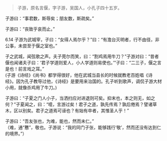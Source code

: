 

> 子游，原名言偃，字子游，吴国人，小孔子四十五岁。

子游曰：“事君数，斯辱矣；朋友数，斯疏矣。”

子游曰：“丧致乎哀而止。”

6.14 子游为武城宰，子曰：“女得人焉尔乎？”曰：“有澹台灭明者，行不由径，非公事，未尝至于偃之室也。”    

子之武城，闻弦歌之声。夫子莞尔而笑，曰：“割鸡焉用牛刀？”子游对曰：“昔者偃也闻诸夫子曰：‘君子学道则爱人，小人学道则易使也。’”子曰：“二三子，偃之言是也！前言戏之耳。”    
(子游《诗经》《尚书》都学得很好，他在武城当县长的时候就教老百姓唱《诗经》。因为孔子教导过他，《诗经》是要用来治国的。孔子听到歌声，调侃子游大材小用，就像杀鸡用了牛刀。)

子游曰：“子夏之门人小子，当洒扫应对进退则可矣。抑末也，本之则无，如之何？”子夏闻之，曰：“噫，言游过矣！君子之道，孰先传焉？孰后倦焉？譬诸草木，区以别矣。君子之道焉可诬也？有始有卒者，其惟圣人乎！”

子游曰：“吾友张也，为难，能也，然而未仁。”    
（难，通“戁”，敬也。子游说：“我的同门子张，能够践行‘敬’，然而还没有达到仁的境界。”）
